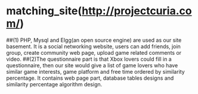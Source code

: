 # matching_site(http://projectcuria.com/)
##(1) PHP, Mysql and Elgg(an open source engine) are used as our site basement. It is a social networking website, users can add friends, join group, create community web page, upload game related comments or video.
##(2)The questionnaire part is that Xbox lovers could fill in a questionnaire, then our site would give a list of game lovers who have similar game interests, game platform and free time ordered by similarity percentage. It contains web page part, database tables designs and similarity percentage algorithm design.
